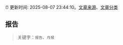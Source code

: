 :alarm_clock: 更新时间: 2025-08-07 23:44:10。[文章来源](/README.md)、[文章分类](/TAGS.md)

## 报告


> 关键字：`报告`、`月报`



